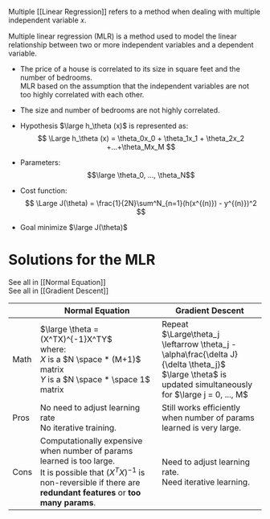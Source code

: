 Multiple [[Linear Regression]] refers to a method when dealing with multiple independent variable 𝑥.

Multiple linear regression (MLR) is a method used to model the linear relationship between two or more independent variables and a dependent variable.  
- The price of a house is correlated to its size in square feet and the number of bedrooms.  
MLR based on the assumption that the independent variables are not too highly correlated with each other.  
- The size and number of bedrooms are not highly correlated.

- Hypothesis $\large h_\theta (x)$ is represented as:  
$$
\Large h_\theta (x) = \theta_0x_0 + \theta_1x_1 + \theta_2x_2 +...+\theta_Mx_M
$$
- Parameters: 
$$\large \theta_0, ..., \theta_N$$
- Cost function:
$$ \Large
J(\theta) = \frac{1}{2N}\sum^N_{n=1}(h(x^{(n)}) - y^{(n)})^2
$$
- Goal
minimize $\large J(\theta)$
# Solutions for the MLR  
See all in [[Normal Equation]]  
See all in [[Gradient Descent]]

|      | Normal Equation                                                                                                                                                                          | Gradient Descent                                                                                                                                                    |
| ---- | ---------------------------------------------------------------------------------------------------------------------------------------------------------------------------------------- | ------------------------------------------------------------------------------------------------------------------------------------------------------------------- |
| Math | $\large \theta = (X^TX)^{-1}X^TY$<br>where: <br>$X$ is a $N \space * (M+1)$ matrix<br>$Y$ is a $N \space * \space 1$ matrix                                                              | Repeat<br>$\Large\theta_j \leftarrow \theta_j - \alpha\frac{\delta J}{\delta \theta_j}$<br>$\large \theta$ is updated simultaneously for $\large j = 0, ..., M$<br> |
| Pros | No need to adjust learning rate<br>No iterative training.                                                                                                                                | Still works efficiently when number of params learned is very large.                                                                                                |
| Cons | Computationally expensive when number of params learned is too large.<br>It is possible that $(X^TX)^{-1}$ is non-reversible if there are **redundant features** or **too many params**. | Need to adjust learning rate.<br>Need iterative learning.                                                                                                           |




